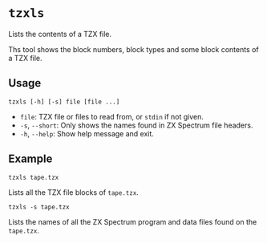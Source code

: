 # `tzxls`

Lists the contents of a TZX file.

Ths tool shows the block numbers, block types and some block contents of a TZX file.

## Usage

```
tzxls [-h] [-s] file [file ...]
```

* `file`: TZX file or files to read from, or `stdin` if not given.
* `-s`, `--short`: Only shows the names found in ZX Spectrum file headers.
* `-h`, `--help`: Show help message and exit.

## Example

```
tzxls tape.tzx
```

Lists all the TZX file blocks of `tape.tzx`.

```
tzxls -s tape.tzx
```
Lists the names of all the ZX Spectrum program and data files found on the `tape.tzx`.
